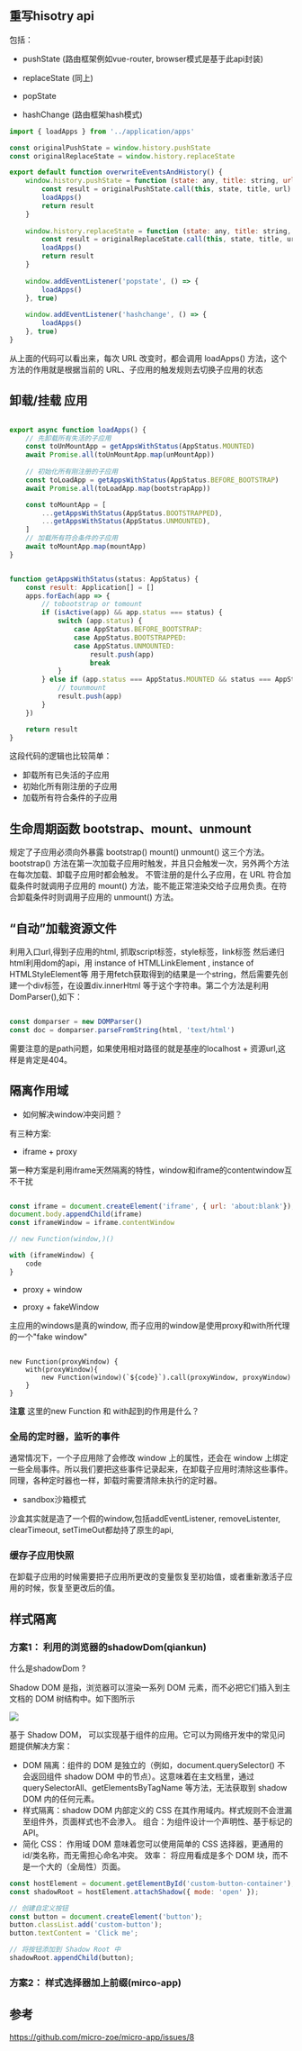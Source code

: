 ## 重写hisotry api

包括：
- pushState (路由框架例如vue-router, browser模式是基于此api封装)

- replaceState (同上)

- popState 

- hashChange (路由框架hash模式)



```javascript
import { loadApps } from '../application/apps'

const originalPushState = window.history.pushState
const originalReplaceState = window.history.replaceState

export default function overwriteEventsAndHistory() {
    window.history.pushState = function (state: any, title: string, url: string) {
        const result = originalPushState.call(this, state, title, url)
        loadApps()
        return result
    }
    
    window.history.replaceState = function (state: any, title: string, url: string) {
        const result = originalReplaceState.call(this, state, title, url)
        loadApps()
        return result
    }
    
    window.addEventListener('popstate', () => {
        loadApps()
    }, true)
    
    window.addEventListener('hashchange', () => {
        loadApps()
    }, true)
}
```

从上面的代码可以看出来，每次 URL 改变时，都会调用 loadApps() 方法，这个方法的作用就是根据当前的 URL、子应用的触发规则去切换子应用的状态

## 卸载/挂载 应用

```javascript

export async function loadApps() {
	// 先卸载所有失活的子应用
    const toUnMountApp = getAppsWithStatus(AppStatus.MOUNTED)
    await Promise.all(toUnMountApp.map(unMountApp))
    
    // 初始化所有刚注册的子应用
    const toLoadApp = getAppsWithStatus(AppStatus.BEFORE_BOOTSTRAP)
    await Promise.all(toLoadApp.map(bootstrapApp))

    const toMountApp = [
        ...getAppsWithStatus(AppStatus.BOOTSTRAPPED),
        ...getAppsWithStatus(AppStatus.UNMOUNTED),
    ]
    // 加载所有符合条件的子应用
    await toMountApp.map(mountApp)
}


function getAppsWithStatus(status: AppStatus) {
    const result: Application[] = []
    apps.forEach(app => {
        // tobootstrap or tomount
        if (isActive(app) && app.status === status) {
            switch (app.status) {
                case AppStatus.BEFORE_BOOTSTRAP:
                case AppStatus.BOOTSTRAPPED:
                case AppStatus.UNMOUNTED:
                    result.push(app)
                    break
            }
        } else if (app.status === AppStatus.MOUNTED && status === AppStatus.MOUNTED) {
            // tounmount
            result.push(app)
        }
    })

    return result
}

```

这段代码的逻辑也比较简单：

- 卸载所有已失活的子应用
- 初始化所有刚注册的子应用
- 加载所有符合条件的子应用


## 生命周期函数 bootstrap、mount、unmount

规定了子应用必须向外暴露 bootstrap() mount() unmount() 这三个方法。bootstrap() 方法在第一次加载子应用时触发，并且只会触发一次，另外两个方法在每次加载、卸载子应用时都会触发。
不管注册的是什么子应用，在 URL 符合加载条件时就调用子应用的 mount() 方法，能不能正常渲染交给子应用负责。在符合卸载条件时则调用子应用的 unmount() 方法。


## “自动”加载资源文件

利用入口url,得到子应用的html, 抓取script标签，style标签，link标签 然后递归html利用dom的api，用 instance of HTMLLinkElement , instance of HTMLStyleElement等
用于用fetch获取得到的结果是一个string，然后需要先创建一个div标签，在设置div.innerHtml 等于这个字符串。第二个方法是利用DomParser(),如下：

```javascript

const domparser = new DOMParser()
const doc = domparser.parseFromString(html, 'text/html')

```

需要注意的是path问题，如果使用相对路径的就是基座的localhost + 资源url,这样是肯定是404。

## 隔离作用域

- 如何解决window冲突问题？

有三种方案:

- iframe + proxy

第一种方案是利用iframe天然隔离的特性，window和iframe的contentwindow互不干扰

```javascript

const iframe = document.createElement('iframe', { url: 'about:blank'});
document.body.appendChild(iframe)
const iframeWindow = iframe.contentWindow

// new Function(window,)()

with (iframeWindow) {
    code
}

```

- proxy + window

- proxy + fakeWindow

主应用的windows是真的window, 而子应用的window是使用proxy和with所代理的一个"fake window"

```

new Function(proxyWindow) {
    with(proxyWindow){
        new Function(window)(`${code}`).call(proxyWindow, proxyWindow)
    }
}

```

**注意** 这里的new Function 和 with起到的作用是什么？




###  全局的定时器，监听的事件
  
通常情况下，一个子应用除了会修改 window 上的属性，还会在 window 上绑定一些全局事件。所以我们要把这些事件记录起来，在卸载子应用时清除这些事件。同理，各种定时器也一样，卸载时需要清除未执行的定时器。

- sandbox沙箱模式

沙盒其实就是造了一个假的window,包括addEventListener, removeListenter, clearTimeout, setTimeOut都劫持了原生的api,



### 缓存子应用快照

在卸载子应用的时候需要把子应用所更改的变量恢复至初始值，或者重新激活子应用的时候，恢复至更改后的值。


## 样式隔离

### 方案1： 利用的浏览器的shadowDom(qiankun)

什么是shadowDom ?

Shadow DOM 是指，浏览器可以渲染一系列 DOM 元素，而不必把它们插入到主文档的 DOM 树结构中。如下图所示

![](./css1.awebp)

基于 Shadow DOM， 可以实现基于组件的应用。它可以为网络开发中的常见问题提供解决方案：

- DOM 隔离：组件的 DOM 是独立的（例如，document.querySelector() 不会返回组件 shadow DOM 中的节点）。这意味着在主文档里，通过 querySelectorAll、getElementsByTagName 等方法，无法获取到 shadow DOM 内的任何元素。
- 样式隔离：shadow DOM 内部定义的 CSS 在其作用域内。样式规则不会泄漏至组件外，页面样式也不会渗入。
组合：为组件设计一个声明性、基于标记的 API。
- 简化 CSS： 作用域 DOM 意味着您可以使用简单的 CSS 选择器，更通用的 id/类名称，而无需担心命名冲突。
效率： 将应用看成是多个 DOM 块，而不是一个大的（全局性）页面。

```javascript
const hostElement = document.getElementById('custom-button-container');
const shadowRoot = hostElement.attachShadow({ mode: 'open' });

// 创建自定义按钮
const button = document.createElement('button');
button.classList.add('custom-button');
button.textContent = 'Click me';

// 将按钮添加到 Shadow Root 中
shadowRoot.appendChild(button);
```


### 方案2： 样式选择器加上前缀(mirco-app)



## 参考

https://github.com/micro-zoe/micro-app/issues/8